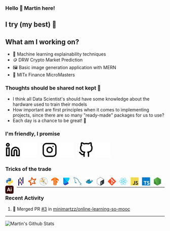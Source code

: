 ### Hello 👋 Martin here!

## I try (my best) 💪

## What am I working on?

- 🤖 Machine learning explainability techniques
- 🪙 DRW Crypto Market Prediction
- 🖼️ Basic image generation application with MERN
- 🏦 MITx Finance MicroMasters

### Thoughts should be shared not kept 🧠

- I think all Data Scientist's should have some knowledge about the hardware used to train their models
- How important are first principles when it comes to implementing projects, since there are so many "ready-made" packages for us to use?
- Each day is a chance to be great! 💫

### I'm friendly, I promise

[![website](./assets/linkedin-light.svg)](https://linkedin.com/in/martin-ho-zy#gh-light-mode-only)
[![website](./assets/linkedin-dark.svg)](https://linkedin.com/in/martin-ho-zy#gh-dark-mode-only)
&nbsp;&nbsp;
[![website](./assets/instagram-light.svg)](https://instagram.com/minimartzz/#gh-light-mode-only)
[![website](./assets/instagram-dark.svg)](https://instagram.com/minimartzz/#gh-dark-mode-only)
&nbsp;&nbsp;
[![website](./assets/github-light.svg)](https://github.com/minimartzz#gh-light-mode-only)
[![website](./assets/github-dark.svg)](https://github.com/minimartzz#gh-dark-mode-only)
&nbsp;&nbsp;

### Tricks of the trade

<img align="left" alt="Python" width="26px" src="https://raw.githubusercontent.com/devicons/devicon/v2.16.0/icons/python/python-original.svg" style="padding-right:10px;" />
<img align="left" alt="Pandas" width="26px" src="https://raw.githubusercontent.com/devicons/devicon/v2.16.0/icons/pandas/pandas-original.svg" style="padding-right:10px;" />
<img align="left" alt="Spark" width="26px" src="https://raw.githubusercontent.com/devicons/devicon/v2.16.0/icons/apachespark/apachespark-original.svg" style="padding-right:10px;" />
<img align="left" alt="Matplotlib" width="26px" src="https://raw.githubusercontent.com/devicons/devicon/v2.16.0/icons/matplotlib/matplotlib-original.svg" style="padding-right:10px;" />
<img align="left" alt="Tensorflow" width="26px" src="https://raw.githubusercontent.com/devicons/devicon/v2.16.0/icons/tensorflow/tensorflow-original.svg" style="padding-right:10px;" />
<img align="left" alt="Poetry" width="26px" src="https://raw.githubusercontent.com/devicons/devicon/v2.16.0/icons/poetry/poetry-original.svg" style="padding-right:10px;" />
<img align="left" alt="MySQL" width="26px" src="https://raw.githubusercontent.com/devicons/devicon/v2.16.0/icons/mysql/mysql-original.svg" style="padding-right:10px;" />
<img align="left" alt="Docker" width="26px" src="https://raw.githubusercontent.com/devicons/devicon/v2.16.0/icons/docker/docker-original.svg" style="padding-right:10px;" />
<img align="left" alt="Bash" width="26px" src="https://raw.githubusercontent.com/devicons/devicon/v2.16.0/icons/bash/bash-original.svg" style="padding-right:10px;" />
<img align="left" alt="Git" width="26px" src="https://raw.githubusercontent.com/devicons/devicon/v2.16.0/icons/git/git-original.svg" style="padding-right:10px;" />
<img align="left" alt="React" width="26px" src="https://raw.githubusercontent.com/devicons/devicon/v2.16.0/icons/react/react-original.svg" style="padding-right:10px;" />
<img align="left" alt="Javascript" width="26px" src="https://raw.githubusercontent.com/devicons/devicon/v2.16.0/icons/javascript/javascript-original.svg" style="padding-right:10px;" />
<img align="left" alt="Typescript" width="26px" src="https://raw.githubusercontent.com/devicons/devicon/v2.16.0/icons/typescript/typescript-original.svg" style="padding-right:10px;" />
<img align="left" alt="NodeJS" width="26px" src="https://raw.githubusercontent.com/devicons/devicon/v2.16.0/icons/nodejs/nodejs-original.svg" style="padding-right:10px;" />
<img align="left" alt="Illustrator" width="26px" src="https://raw.githubusercontent.com/devicons/devicon/v2.16.0/icons/illustrator/illustrator-plain.svg" style="padding-right:10px;" />

</br>

---

### Recent Activity

<!--START_SECTION:activity-->
1. 🎉 Merged PR [#3](https://github.com/minimartzz/online-learning-so-mooc/pull/3) in [minimartzz/online-learning-so-mooc](https://github.com/minimartzz/online-learning-so-mooc)
<!--END_SECTION:activity-->

---

<img align="left" alt="Martin's Github Stats" src="https://github-readme-stats.vercel.app/api?username=minimartzz&show_icons=true&theme=cobalt" />
